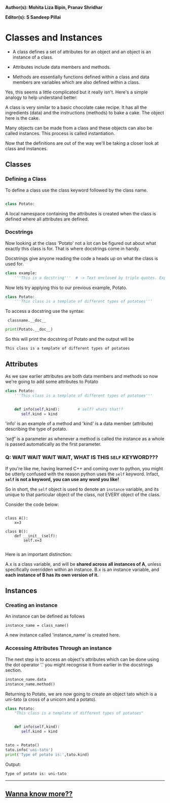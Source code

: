 **Author(s):  Mohita Liza Bipin, Pranav Shridhar**

**Editor(s): S Sandeep Pillai** 

# Classes and Instances


* A class defines a set of attributes for an object and an object is an instance of a class.

* Attributes include data members and methods.

* Methods are essentially functions defined within a class and data members are variables which are also defined within a class.


Yes, this seems a little complicated but it really isn't. Here's a simple analogy to help understand better:

A class is very similar to a basic chocolate cake recipe. It has all the ingredients (data) and the instructions (methods) to bake a cake. The object here is the cake.

Many objects can be made from a class and these objects can also be called instances.
This process is called instantiation.

Now that the definitions are out of the way we'll be taking a closer look at class and instances.

## Classes

### Defining a Class

To define a class use the class keyword followed by the class name.

```python

class Potato:
```

A local namespace containing the attributes is created when the class is defined where all attributes are defined.

###  Docstrings

Now looking at the class 'Potato' not a lot can be figured out about what exactly this class is for.
That is where docstrings come in handy.

Docstrings give anyone reading the code a heads up on what the class is used for.

```python
class example:
    '''This is a docstring'''  # -> Text enclosed by triple quotes. Explains the purpose of the class (when you hover over it in the text editor).
```


Now lets try applying this to our previous example, Potato.

```python
class Potato:
    '''This class is a template of different types of potatoes'''
```

To access a docstring use the syntax:

``` classname.__doc__```

```python
print(Potato.__doc__)
```

So this will print the docstring of Potato and the output will be

```This class is a template of different types of potatoes```


## Attributes


As we saw earlier attributes are both data members and methods so now we're going to add some attributes to Potato

```python
class Potato:
    '''This class is a template of different types of potatoes'''


    def info(self,kind):        # self? whats that!?
       self.kind = kind
```

'info' is an example of a method and 'kind' is a data member (attribute) describing the type of potato.

*'self'* is a parameter as whenever a method is called the instance as a whole is passed automatically as the first parameter.


### Q: WAIT WAIT WAIT WAIT, WHAT IS THIS `SELF` KEYWORD??? 

If you're like me, having learned C++ and coming over to python, you might be utterly confused with the reason python uses the `self` keyword. Infact, **`self` is not a keyword, you can use any word you like!** 


So in short, the `self` object is used to denote an `instance` variable, and its unique to that particular object of the class, not EVERY object of the class.

Consider the code below:

```python3

class A():
    x=3

class B():
    def __init__(self):
        self.x=3
        
```
Here is an important distinction:

A.x is a class variable, and will be **shared across all instances of A**, unless specifically overridden within an instance.
B.x is an instance variable, and **each instance of B has its own version of it.**


## Instances

### Creating an instance

An instance can be defined as follows

```instance_name = class_name() ```

A new instance called 'instance_name' is created here.


### Accessing Attributes Through an instance

The next step is to access an object's attributes which can be done using the dot operator '.' you might recognise it from earlier in the docstrings section.

```python
instance_name.data
instance_name.method()
 ```

Returning to Potato, we are now going to create an object tato which is a uni-tato (a cross of a unicorn and a potato).

```python
class Potato:
    "This class is a template of different types of potatoes"


    def info(self,kind):
       self.kind = kind


tato = Potato()
tato.info('uni-tato')
print('Type of potato is:',tato.kind)
```

Output:

```
Type of potato is: uni-tato
```

***
## [Wanna know more??](https://github.com/vhawk19/Py_Primer/blob/master/Classes/Class_Variables.md)

